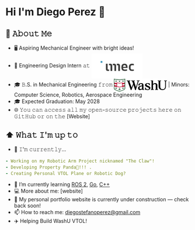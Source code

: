 # Hi I'm Diego Perez 👋

## :book: 𝙰𝚋𝚘𝚞𝚝 𝙼𝚎
- 🖥 Aspiring Mechanical Engineer with bright ideas!  
- 💼 Engineering Design Intern 𝚊𝚝 <img src="https://github.com/diegoperez2005/diegoperez/blob/main/imec%20logo.png?raw=true" height="70em" align="center" alt="imec" title="imec usa"/>
- 🎓 𝙱.S. in Mechanical Engineering 𝚏𝚛𝚘𝚖 <img src="https://github.com/diegoperez2005/diegoperez/blob/main/WashU%202.0.jpg?raw=true" height="35em" align="center" alt="WashU" title="Washington University in St. Louis"/> | Minors: Computer Science, Robotics, Aerospace Engineering
- 🎓 Expected Graduation: May 2028  
- 🌐 𝚈𝚘𝚞 𝚌𝚊𝚗 𝚊𝚌𝚌𝚎𝚜𝚜 𝚊𝚕𝚕 𝚖𝚢 𝚘𝚙𝚎𝚗-𝚜𝚘𝚞𝚛𝚌𝚎 𝚙𝚛𝚘𝚓𝚎𝚌𝚝𝚜 𝚑𝚎𝚛𝚎 𝚘𝚗 𝙶𝚒𝚝𝙷𝚞𝚋 𝚘𝚛 𝚘𝚗 𝚝𝚑𝚎 [Website]

## ⬆ 𝚆𝚑𝚊𝚝 𝙸'𝚖 𝚞𝚙 𝚝𝚘
- 🔨 𝙸'𝚖 𝚌𝚞𝚛𝚛𝚎𝚗𝚝𝚕𝚢...
```yaml
- Working on my Robotic Arm Project nicknamed "The Claw"!
- Developing Property Panda🐼!!! .
- Creating Personal VTOL Plane or Robotic Dog?
```
- 🌱 I’m currently learning [ROS 2](https://docs.ros.org/en/foxy/index.html), [Go](https://go.dev/), [C++](https://cplusplus.com/)  
- 💻 More about me: [website]
- 🚧 My personal portfolio website is currently under construction — check back soon!
- 📫 How to reach me: [diegostefanoperez@gmail.com](mailto:diegostefanoperez@gmail.com)
- ✈️ Helping Build WashU VTOL! 

